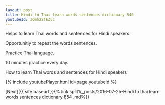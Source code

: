 ```yaml
---
layout: post
title: Hindi to Thai learn words sentences dictionary 540 
youtubeId: zQmh2SfEZvc
---
```

 
 
Helps to learn Thai words and sentences for Hindi speakers.

Opportunitiy to repeat the words sentences. 

Practice Thai language. 
 
10 minutes practice every day. 
 
How to learn Thai words and sentences for Hindi speakers 
 
{% include youtubePlayer.html id=page.youtubeId %}
 
 
[Next]({{ site.baseurl }}{% link  split1/_posts/2016-07-25-Hindi to thai learn words sentences dictionary 854 .md%})
 
